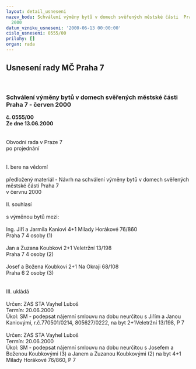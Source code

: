 ```yaml
---
layout: detail_usneseni
nazev_bodu: Schválení výměny bytů v domech svěřených městské části  Praha 7 - červen
  2000
datum_vzniku_usneseni: '2000-06-13 00:00:00'
cislo_usneseni: 0555/00
prilohy: []
organ: rada
---
```

<div id="ucUsn_pList" class="usn">
	<span><h2>Usnesení rady MČ Praha 7 </h2>
<br></span><div class="standBody">
<span><h3>Schválení výměny bytů v domech svěřených městské části  Praha 7 - červen 2000</h3></span><div class="center">
		<strong>č. 0555/00</strong><br>
	</div>
<div class="center">
		<strong>Ze dne 13.06.2000</strong><br><br>
	</div>     <br>Obvodní rada v Praze 7<br>po projednání<br><br><br>I.	bere na vědomí<br><br> předložený materiál - Návrh na schválení výměny bytů v domech svěřených městské části Praha 7 <br>v červnu 2000<br><br>II.	souhlasí <br><br>s výměnou bytů mezi:<br><br>Ing. Jiří a Jarmila Kaniovi               4+1   Milady Horákové 76/860<br>                                                                  Praha  7                                                           4 osoby    (1)<br><br>Jan a Zuzana Koubkovi                  2+1    Veletržní 13/198<br>                                                                  Praha  7                                                           4 osoby    (2)<br><br>Josef a Božena Koubkovi               2+1    Na Okraji 68/108<br>                                                                  Praha  6                                                           2 osoby    (3)<br><br><br>III.	ukládá <br><br> Určen:	     	ZAS STA Vayhel Luboš<br>Termín: 20.06.2000<br>Úkol:	SM - podepsat nájemní smlouvu na dobu neurčitou s Jiřím a Janou Kaniovými, r.č.770501/0214, 805627/0222, na byt 2+1Veletržní 13/198, P 7            <br> <br> Určen:	     	ZAS STA Vayhel Luboš<br>Termín: 20.06.2000<br>Úkol:	SM - podepsat nájemní smlouvu na dobu neurčitou s  Josefem a Boženou Koubkovými (3) a Janem a Zuzanou Koubkovými (2) na byt 4+1 Milady Horákové 76/860, P 7 <br> </div>
</div>